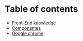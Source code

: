 # Table of contents

* [Front-End knowledge](README.md)
* [Componentes](componentes.md)
* [Google chrome](google-chrome.md)

